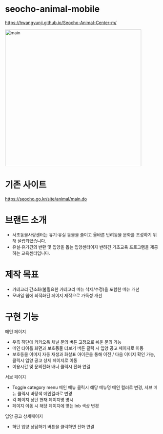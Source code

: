 # seocho-animal-mobile
https://hwangyunji.github.io/Seocho-Animal-Center-m/

<img width="446" alt="main" src="https://user-images.githubusercontent.com/105402299/185305229-e745cdd5-e387-4d8d-8e51-012fcd7fb6d9.png">

# 기존 사이트
https://seocho.go.kr/site/animal/main.do

# 브랜드 소개
- 서초동물사랑센터는 유기·유실 동물을 줄이고 올바른 반려동물 문화를 조성하기 위해 설립되었습니다.
- 유실∙유기견의 반환 및 입양을 돕는 입양센터이자 반려견 기초교육 프로그램을 제공하는 교육센터입니다.

# 제작 목표
- 카테고리 간소화(불필요한 카테고리 메뉴 삭제/수정)을 포함한 메뉴 개선
- 모바일 웹에 최적화된 페이지 제작으로 가독성 개선

# 구현 기능
메인 페이지
- 우측 하단에 카카오톡 채널 문의 버튼 고정으로 쉬운 문의 가능
- 메인 타이틀 화면과 보호동물 더보기 버튼 클릭 시 입양 공고 페이지로 이동
- 보호동물 이미지 자동 재생과 화살표 아이콘을 통해 이전 / 다음 이미지 확인 가능, 클릭시 입양 공고 상세 페이지로 이동
- 이용시간 및 문의전화 배너 클릭시 전화 연결

서브 페이지
- Toggle category menu 메인 메뉴 클릭시 해당 메뉴명 메인 컬러로 변경, 서브 메뉴 클릭시 바탕색 메인컬러로 변경
- 각 페이지 상단 현재 페이지명 명시
- 페이지 이동 시 해당 페이지에 맞는 lnb 색상 변경

입양 공고 상세페이지
- 하단 입양 상담하기 버튼을 클릭하면 전화 연결
